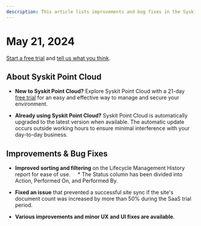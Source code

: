 ```yaml
---
description: This article lists improvements and bug fixes in the Syskit Point Cloud version 2024.3.49.35
---
```


# May 21, 2024

[Start a free trial](https://www.syskit.com/products/point/free-trial/) and [tell us what you think](https://www.syskit.com/company/contact-us/).


## About Syskit Point Cloud

* **New to Syskit Point Cloud?** Explore Syskit Point Cloud with a 21-day [free trial](https://www.syskit.com/products/point/free-trial/) for an easy and effective way to manage and secure your environment.

* **Already using Syskit Point Cloud?** Syskit Point Cloud is automatically upgraded to the latest version when available. The automatic update occurs outside working hours to ensure minimal interference with your day-to-day business.


## Improvements & Bug Fixes

* **Improved sorting and filtering** on the Lifecycle Management History report for ease of use.  
  * The Status column has been divided into Action, Performed On, and Performed By. 

* **Fixed an issue** that prevented a successful site sync if the site's document count was increased by more than 50% during the SaaS trial period. 

* **Various improvements and minor UX and UI fixes are available**.